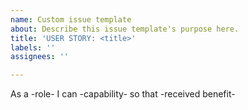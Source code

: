 ```yaml
---
name: Custom issue template
about: Describe this issue template's purpose here.
title: 'USER STORY: <title>'
labels: ''
assignees: ''

---
```


As a -role- I can -capability- so that -received benefit-
